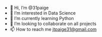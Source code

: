 - 👋 Hi, I’m @31paige
- 👀 I’m interested in Data Science
- 🌱 I’m currently learning Python
- 💞️ I’m looking to collaborate on all projects
- 📫 How to reach me jtpaige31@gmail.com

<!---
31paige/31paige is a ✨ special ✨ repository because its `README.md` (this file) appears on your GitHub profile.
You can click the Preview link to take a look at your changes.
--->
